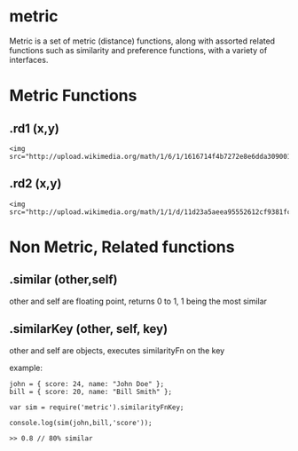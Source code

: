 metric
======

Metric is a set of metric (distance) functions, along with assorted related functions such as similarity and preference functions,
 with a variety of interfaces.

Metric Functions
================

.rd1 (x,y) 
-----------
	
	<img src="http://upload.wikimedia.org/math/1/6/1/1616714f4b7272e8e6dda30900138981.png">

.rd2 (x,y)
----------

	<img src="http://upload.wikimedia.org/math/1/1/d/11d23a5aeea95552612cf9381fcf7d32.png">

Non Metric, Related functions
=============================


.similar (other,self)
---------------------

other and self are floating point, returns 0 to 1, 1 being the most similar

.similarKey (other, self, key)
------------------------------

other and self are objects, executes similarityFn on the key

example:

	john = { score: 24, name: "John Doe" };
	bill = { score: 20, name: "Bill Smith" };

	var sim = require('metric').similarityFnKey;
	
	console.log(sim(john,bill,'score'));
	
	>> 0.8 // 80% similar

	
